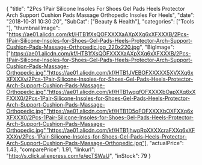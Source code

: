 {
	"title": "2Pcs 1Pair Silicone Insoles For Shoes Gel Pads Heels Protector Arch Support Cushion Pads Massage Orthopedic Insoles For Heels",
	"date": "2018-10-31 10:30:20",
	"SubCat": ["Beauty & Health"],
	"categories": ["Tools "],
	"thumbnailImage": "https://ae01.alicdn.com/kf/HTB1fXsQOFXXXXaAXpXXq6xXFXXXB/2Pcs-1Pair-Silicone-Insoles-for-Shoes-Gel-Pads-Heels-Protector-Arch-Support-Cushion-Pads-Massage-Orthopedic.jpg_220x220.jpg",
	"BigImage": ["https://ae01.alicdn.com/kf/HTB1fXsQOFXXXXaAXpXXq6xXFXXXB/2Pcs-1Pair-Silicone-Insoles-for-Shoes-Gel-Pads-Heels-Protector-Arch-Support-Cushion-Pads-Massage-Orthopedic.jpg","https://ae01.alicdn.com/kf/HTB1JVEBOFXXXXX5XVXXq6xXFXXXv/2Pcs-1Pair-Silicone-Insoles-for-Shoes-Gel-Pads-Heels-Protector-Arch-Support-Cushion-Pads-Massage-Orthopedic.jpg","https://ae01.alicdn.com/kf/HTB1wqgfOFXXXXbOapXXq6xXFXXX0/2Pcs-1Pair-Silicone-Insoles-for-Shoes-Gel-Pads-Heels-Protector-Arch-Support-Cushion-Pads-Massage-Orthopedic.jpg","https://ae01.alicdn.com/kf/HTB1D5oFOFXXXXbOXFXXq6xXFXXX0/2Pcs-1Pair-Silicone-Insoles-for-Shoes-Gel-Pads-Heels-Protector-Arch-Support-Cushion-Pads-Massage-Orthopedic.jpg","https://ae01.alicdn.com/kf/HTB1jhwpRpXXXXcraFXXq6xXFXXXn/2Pcs-1Pair-Silicone-Insoles-for-Shoes-Gel-Pads-Heels-Protector-Arch-Support-Cushion-Pads-Massage-Orthopedic.jpg"],
	"actualPrice": 1.43,
	"comparePrice": 1.91,
	"linkurl": "http://s.click.aliexpress.com/e/ecTSWaU",
	"inStock": 79
}
